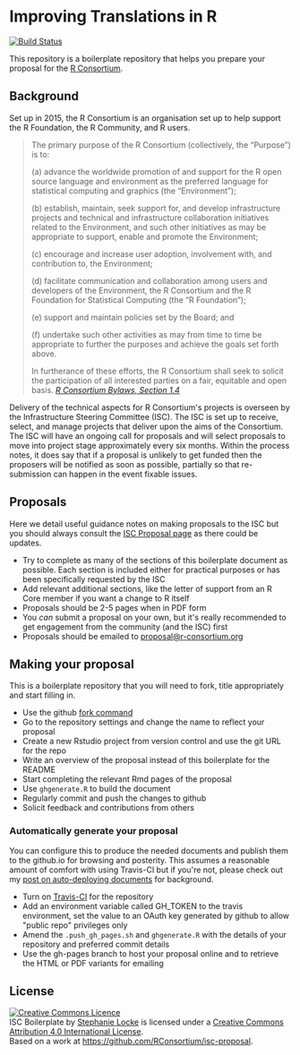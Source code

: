 # Improving Translations in R
[![Build Status](https://travis-ci.org/stephlocke/isc-proposal.svg?branch=master)](https://travis-ci.org/stephlocke/isc-proposal)

This repository is a boilerplate repository that helps you prepare your proposal for the [R Consortium](https://www.r-consortium.org).

## Background 
Set up in 2015, the R Consortium is an organisation set up to help support the R Foundation, the R Community, and R users.

> The primary purpose of the R Consortium (collectively, the “Purpose”) is to: 
>
>(a) advance the worldwide promotion of and support for the R open source language and environment as the preferred language for statistical computing and graphics (the “Environment”);
>
>(b) establish, maintain, seek support for, and develop infrastructure projects and technical and infrastructure collaboration initiatives related to the Environment, and such other initiatives as may be appropriate to support, enable and promote the Environment; 
>
>(c) encourage and increase user adoption, involvement with, and contribution to, the Environment; 
>
>(d) facilitate communication and collaboration among users and developers of the Environment, the R Consortium and the R Foundation for Statistical Computing (the “R Foundation”); 
>
>(e) support and maintain policies set by the Board; and 
>
>(f) undertake such other activities as may from time to time be appropriate to further the purposes and achieve the goals set forth above.  
>
>In furtherance of these efforts, the R Consortium shall seek to solicit the participation of all interested parties on a fair, equitable and open basis.
> *[R Consortium Bylaws, Section 1.4](https://www.r-consortium.org/about/governance/bylaws)*

Delivery of the technical aspects for R Consortium's projects is overseen by the Infrastructure Steering Committee (ISC). The ISC is set up to receive, select, and manage projects that deliver upon the aims of the Consortium. The ISC will have an ongoing call for proposals and will select proposals to move into project stage approximately every six months. Within the process notes, it does say that if a proposal is unlikely to get funded then the proposers will be notified as soon as possible, partially so that re-submission can happen in the event fixable issues.

## Proposals
Here we detail useful guidance notes on making proposals to the ISC but you should always consult the [ISC Proposal page](https://www.r-consortium.org/about/isc/proposals) as there could be updates.

- Try to complete as many of the sections of this boilerplate document as possible. Each section is included either for practical purposes or has been specifically requested by the ISC
- Add relevant additional sections, like the letter of support from an R Core member if you want a change to R itself
- Proposals should be 2-5 pages when in PDF form
- You *can* submit a proposal on your own, but it's really recommended to get engagement from the community (and the ISC) first
- Proposals should be emailed to [proposal@r-consortium.org](proposal@r-consortium.org)

## Making your proposal
This is a boilerplate repository that you will need to fork, title appropriately and start filling in.

- Use the github [fork command](https://github.com/stephlocke/isc-proposal#fork-destination-box)
- Go to the repository settings and change the name to reflect your proposal
- Create a new Rstudio project from version control and use the git URL for the repo
- Write an overview of the proposal instead of this boilerplate for the README
- Start completing the relevant Rmd pages of the proposal
- Use `ghgenerate.R` to build the document
- Regularly commit and push the changes to github
- Solicit feedback and contributions from others

### Automatically generate your proposal
You can configure this to produce the needed documents and publish them to the github.io for browsing and posterity. This assumes a reasonable amount of comfort with using Travis-CI but if you're not, please check out my [post on auto-deploying documents](http://itsalocke.com/automated-documentation-hosting-on-github-via-travis-ci/) for background.

- Turn on [Travis-CI](https://travis-ci.org) for the repository
- Add an environment variable called GH_TOKEN to the travis environment, set the value to an OAuth key generated by github to allow "public repo" privileges only
- Amend the `.push_gh_pages.sh` and `ghgenerate.R` with the details of your repository and preferred commit details
- Use the gh-pages branch to host your proposal online and to retrieve the HTML or PDF variants for emailing


## License
<a rel="license" href="http://creativecommons.org/licenses/by/4.0/"><img alt="Creative Commons Licence" style="border-width:0" src="https://i.creativecommons.org/l/by/4.0/88x31.png" /></a><br /><span xmlns:dct="http://purl.org/dc/terms/" property="dct:title">ISC Boilerplate</span> by <a xmlns:cc="http://creativecommons.org/ns#" href="https://github.com/stephlocke" property="cc:attributionName" rel="cc:attributionURL">Stephanie Locke</a> is licensed under a <a rel="license" href="http://creativecommons.org/licenses/by/4.0/">Creative Commons Attribution 4.0 International License</a>.<br />Based on a work at <a xmlns:dct="http://purl.org/dc/terms/" href="https://github.com/RConsortium/isc-proposal" rel="dct:source">https://github.com/RConsortium/isc-proposal</a>.
